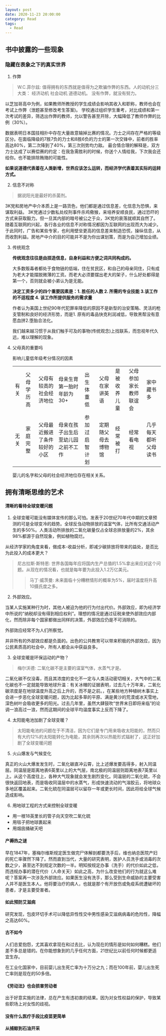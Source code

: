```yaml
---
layout: post
date: 2020-11-23 20:00:00
category: Read
tags:
  - Read
---
```


## 书中披露的一些现象
### 隐藏在表象之下的真实世界
1. 作弊

  > W.C.菲尔兹: 值得拥有的东西就是值得为之欺骗作弊的东西。人的动机分三大类： 经济动机 社会动机 道德动机。 没有作弊，就没有努力。

  以芝加哥高中为例，如果教师所教授的学生成绩会影响其收入和职称，教师也会在考试上作弊（泄题甚至修改考生答案)。
  学校通过组织学生重考，对比成绩和第一次考试的差异，筛选出作弊的教师，允以警告甚至开除，大幅降低了教师作弊的比例（30%）。

  数据表明日本国技相扑中存在大量故意输掉比赛的情况。力士之间存在严格的等级区分。在面临降级的7胜7负的力士和8胜6负的力士的第一次交锋中，前者的胜率高达80%，第二次降到了40%，第三次则势均力敌。
  最合情合理的解释是，双方力士达成了以赛偿赛的约定：在我急需胜利的时候，你送个人情给我，下次我会还给你。也不能排除贿赂的可能性。

  **如果说道德代表着在人类新增，世界应该怎么运转，而经济学代表着其实际的运转方式。**

2. 信息不对称

  > 据说阳光是最好的杀菌剂。

  3K党和房地产中介本质上是一路货色，他们都是通过信息差，化信息为恐惧，来谋取利益。
  3K党通过少数私处绞刑事件杀鸡儆猴，来培养安顺良民，通过恐吓的方式来获取毅力。但一旦其内部的暗号被公之于众，3K党的衰落就顺其自然了。
  随着互联网的兴起，各行各业的信息不对称情况都因为互联网的出现而大为减少。
  于此同时，广告和某些专家，也利用壁垒更高的信息差来制造恐慌，操纵信息，从而收割利益。房地产中介的目的可能并不是为你出谋划策，而是为自己增加业绩。

3. 传统观念

   **传统观念往往是由捏造信息，自身利益和方便之词共同构成的。**

   大多数贩毒者都处于食物链的低端，住在贫民区，和自己的母亲同住，只有成为老大才能摆脱微薄的工资。而老大必须要摆出老大的架子，什么好处都得是第一个，否则就会被小弟认为是无能。

   **决定工资多少的四个重要因素是：1. 胜任的人数 2. 所需的专业技能 3.该工作的不适程度 4. 该工作所提供服务的需求量**

   作者认为美国上世纪90年代犯罪率降低的原因不是新型的治安策略、灵活的枪支管制和良好的经济形势，而是1. 原有的毒品快克利润减低，导致黑帮没有意愿血拼2.堕胎合法化。

   我们越来越习惯于从我们触手可及的事物(传统观念)上找联系，而忽视年代久远，难以理解的现象。

4. 父母真的重要吗

   影响儿童低年级考分情况的因素

   |      |            |                              |                                    |                |                    |              |                        |                      |
   | ---- | ---------- | ---------------------------- | ---------------------------------- | -------------- | ------------------ | ------------ | ---------------------- | -------------------- |
   | 有关 | 父母学历高 | 父母有较高的社会经济地位     | 母亲生育第一胎时年龄为30+          | 出生体重低     | 父母在家讲英语     | 是被收养儿童 | 父母参加家长教师联谊会 | 家中藏书多           |
   | 无关 | 家庭完整   | 父母最近搬进了条件较好的小区 | 母亲在孩子出生后至幼儿园之前不工作 | 参加过启智计划 | 定期随父母去博物馆 | 经常被打     | 经常看电视             | 几乎每天都听父母读书 |

   婴儿的名字和父母的社会经济地位存在相关关系。



## 拥有清晰思维的艺术

#### 清晰的看待全球变暖问题

1. 全球变暖可能没有媒体宣传的那么可怕。发表于20世纪70年代中期的文章预测的可是全球变冷的趋势。全球反刍动物排放的温室气体，比所有交通活动产生的多50%。人类活动所排放的二氧化碳量仅占全球总排放量的2%，其余98%都源于自然现象，例如植物腐烂。

从经济学家的角度来看，做成本-收益分析，即减少碳排放将带来的益处，是否比为此投入的成本更大？
 > 尼古拉斯·斯特恩: 世界各国每年应将国内生产总值的1.5%拿出来应对这个问题。从现在的情况看，也就是每年要为此投入1.2万亿美元。
 >
 > > 马丁·威茨曼: 未来面临十分糟糕情形的概率为5%，届时温度将升高10摄氏度之多。

2. 外部效应。

当某人实施某种行为时，其他人被迫为他的行为付出代价。外部效应，即为经济学中所说的“纳税却没有得到相应权利”。理想的情况是通过征税来使外部效应内部化，然而除非每个国家都做出同样的决策，外部效应仍是不可消除的。

外部效应经常不为人们所察觉。

并非所有的外部效应都是负面的。出色的公共教育可以带来积极的外部效应，因为公民素质高的社会中，所有人都会从中获益良多。

3. 全球变暖是环保运动的产物？

 > 梅尔沃德:  二氧化碳不是主要的温室气体，水蒸气才是。

二氧化碳不仅没毒，而且其浓度的变化不一定与人类活动密切相关，大气中的二氧化碳也不一定就能导致地球升温：有关冰帽的证据表明，过去几十万年来，二氧化碳浓度是在地球温度升高之后上升的，而不是之前。，在某些地方种植树木事实上会进一步恶化全球变暖问题，因为比起多草的平原、满是黄沙的荒漠或冰天雪地，深色树叶会吸收更多的阳光。过去几年里，虽然大肆鼓吹“世界末日即将来临”的论调一浪高过一浪，然而这期间的全球平均温度事实上反而下降了。

4. 太阳能电池加剧了全球变暖？

 > 太阳能电池的问题在于不清洁，因为它们是专门用来吸收太阳能的，然而只有大约12%的太阳能转化为电能，其余则再次以热能形式辐射了，这正好加剧了全球变暖问题

5. 火山爆发与气候变化

真正的火山大爆发发生时，二氧化碳直冲云霄，比上述爆发要高得多，射入同温层。同温层是距离地表6英里以上的大气层，南北极的同温层则距离地表7英里以上。从这个高度往上，各种大气现象就会发生剧烈变化。同温层的二氧化硫，不会很快返回地表，而是吸收同温层中的水蒸气，形成快速流动的气溶胶云，将地球众多地区覆盖起来。二氧化硫在同温层可以留存一年或更长时间，因此将给全球气候造成影响。

6.  用地球工程的方式来控制全球变暖
   - 用一根18英里长的管子向天空吹二氧化硫
   - 用毯子把地球裹起来
   - 用烟囱捅破天吧

#### 产褥热之谜

早在1847年，塞梅尔维斯规定医生做完尸体解剖都要洗手后，维也纳总医院产妇的死亡率骤然下降了。然而直到当代，大量的研究表明，医护人员洗手或消毒的次数之少，甚至达不到规定次数的一半。明知按规定办事（洗手）的代价如此之低，而违规办事的潜在代价（人命关天）如此之高，为什么改变他们的行为就这么难呢？答案再一次涉及外部效应。如果医生没有洗手，那么受到生命威胁的主要受害人并不是医生本人。他将要治疗的病人，也就是那个有开放伤或免疫系统遭破坏的患者，才是主要受害者。

#### 如此预防艾滋病

研究发现，包皮环切手术可以降低异性性交中男性感染艾滋病病毒的危险性，降幅之高达60%。

#### 古不如今

人们总爱抱怨，尤其喜欢拿现在和过去比，认为现在的情形是如何如何糟糕。他们差不多总是错的。在你能想象到的几乎任何方面，21世纪比以前任何时候都更适宜生存。

在工业化国家中，目前婴儿出生死亡率为十万分之九；而在100年前，婴儿出生死亡率则是现在的50多倍。

#### 《劳动法》也会损害劳动者

出于好意实施的法律，总在产生有违初衷的结果。因为对女性权益的保护，导致某些职场上对女性的歧视。

#### 没有什么医疗手段比疫苗更简单

#### 从捕鲸到石油开采

